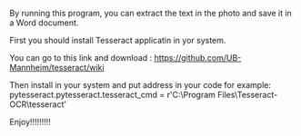 By running this program, you can extract the text in the photo and save it in a Word document.

First you should install Tesseract applicatin in yor system.

You can go to this link and download :
https://github.com/UB-Mannheim/tesseract/wiki

Then install in your system and put address in your  code for example:
pytesseract.pytesseract.tesseract_cmd = r'C:\Program Files\Tesseract-OCR\tesseract'

Enjoy!!!!!!!!!